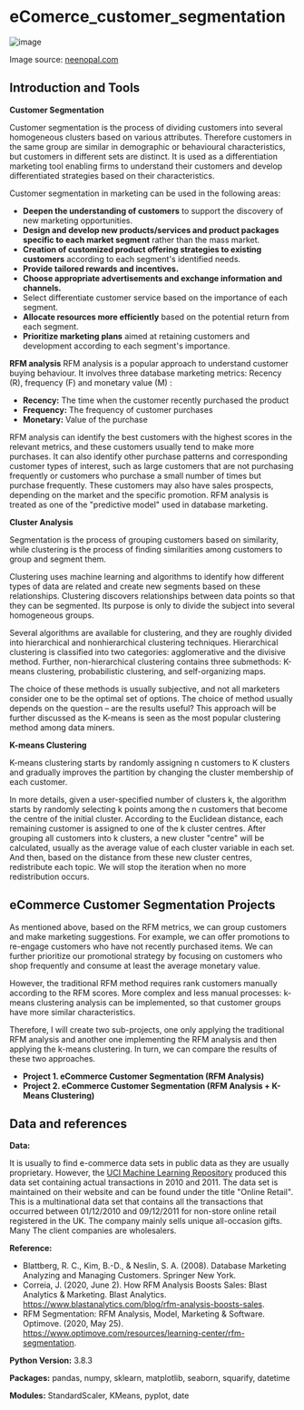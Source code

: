 # eComerce_customer_segmentation

![image](https://user-images.githubusercontent.com/82377749/120203241-c932e100-c227-11eb-98d3-cb53519ab998.png)

Image source: <a href="https://www.neenopal.com/RFM-analysis.html"> neenopal.com </a>

## Introduction and Tools 

**Customer Segmentation**

Customer segmentation is the process of dividing customers into several homogeneous clusters based on various attributes. Therefore customers in the same group are similar in demographic or behavioural characteristics, but customers in different sets are distinct. It is used as a differentiation marketing tool enabling firms to understand their customers and develop differentiated strategies based on their characteristics.

Customer segmentation in marketing can be used in the following areas:

- **Deepen the understanding of customers** to support the discovery of new marketing opportunities.
- **Design and develop new products/services and product packages specific to each market segment** rather than the mass market.
- **Creation of customized product offering strategies to existing customers** according to each segment's identified needs.
- **Provide tailored rewards and incentives.**
- **Choose appropriate advertisements and exchange information and channels.**
- Select differentiate customer service based on the importance of each segment.
- **Allocate resources more efficiently** based on the potential return from each segment.
- **Prioritize marketing plans** aimed at retaining customers and development according to each segment's importance. 

**RFM analysis**
RFM analysis is a popular approach to understand customer buying behaviour. 
It involves three database marketing metrics: Recency (R), frequency (F) and monetary value (M) : 
 
 - **Recency:** The time when the customer recently purchased the product
 - **Frequency:** The frequency of customer purchases
 - **Monetary:** Value of the purchase

RFM analysis can identify the best customers with the highest scores in the relevant metrics, and these customers usually tend to make more purchases. It can also identify other purchase patterns and corresponding customer types of interest, such as large customers that are not purchasing frequently or customers who purchase a small number of times but purchase frequently. These customers may also have sales prospects, depending on the market and the specific promotion. RFM analysis is treated as one of the "predictive model" used in database marketing. 


**Cluster Analysis**

Segmentation is the process of grouping customers based on similarity, while clustering is the process of finding similarities among customers to group and segment them.

Clustering uses machine learning and algorithms to identify how different types of data are related and create new segments based on these relationships. Clustering discovers relationships between data points so that they can be segmented. Its purpose is only to divide the subject into several homogeneous groups. 

Several algorithms are available for clustering, and they are roughly divided into hierarchical and nonhierarchical clustering techniques. Hierarchical clustering is classified into two categories: agglomerative and the divisive method. Further, non-hierarchical clustering contains three submethods: K-means clustering, probabilistic clustering, and self-organizing maps. 

The choice of these methods is usually subjective, and not all marketers consider one to be the optimal set of options. The choice of method usually depends on the question – are the results useful? This approach will be further discussed as the K-means is seen as the most popular clustering method among data miners. 

**K-means Clustering**

K-means clustering starts by randomly assigning n customers to K clusters and gradually improves the partition by changing the cluster membership of each customer. 

In more details, given a user-specified number of clusters k, the algorithm starts by randomly selecting k points among the n customers that become the centre of the initial cluster. According to the Euclidean distance, each remaining customer is assigned to one of the k cluster centres. After grouping all customers into k clusters, a new cluster "centre" will be calculated, usually as the average value of each cluster variable in each set. And then, based on the distance from these new cluster centres, redistribute each topic. We will stop the iteration when no more redistribution occurs.

## eCommerce Customer Segmentation Projects

As mentioned above, based on the RFM metrics, we can group customers and make marketing suggestions. For example, we can offer promotions to re-engage customers who have not recently purchased items. We can further prioritize our promotional strategy by focusing on customers who shop frequently and consume at least the average monetary value.

However, the traditional RFM method requires rank customers manually according to the RFM scores. More complex and less manual processes: k-means clustering analysis can be implemented, so that customer groups have more similar characteristics.

Therefore, I will create two sub-projects, one only applying the traditional RFM analysis and another one implementing the RFM analysis and then applying the k-means clustering. In turn, we can compare the results of these two approaches. 

- **Project 1.  eCommerce Customer Segmentation (RFM Analysis)**
- **Project 2.  eCommerce Customer Segmentation (RFM Analysis + K-Means Clustering)**


## Data and references

**Data:**

It is usually to find e-commerce data sets in public data as they are usually proprietary. 
However, the <a href="https://archive.ics.uci.edu/ml/datasets/online+retail "> UCI Machine Learning Repository</a> produced this data set containing actual transactions in 2010 and 2011. The data set is maintained on their website and can be found under the title "Online Retail". This is a multinational data set that contains all the transactions that occurred between 01/12/2010 and 09/12/2011 for non-store online retail registered in the UK. The company mainly sells unique all-occasion gifts. Many The client companies are wholesalers.  


**Reference:** 

- Blattberg, R. C., Kim, B.-D., &amp; Neslin, S. A. (2008). Database Marketing Analyzing and Managing Customers. Springer New York. 
- Correia, J. (2020, June 2). How RFM Analysis Boosts Sales: Blast Analytics &amp; Marketing. Blast Analytics. https://www.blastanalytics.com/blog/rfm-analysis-boosts-sales. 
- RFM Segmentation: RFM Analysis, Model, Marketing &amp; Software. Optimove. (2020, May 25). https://www.optimove.com/resources/learning-center/rfm-segmentation. 


**Python Version:** 3.8.3

**Packages:** pandas, numpy, sklearn, matplotlib, seaborn, squarify, datetime

**Modules:** StandardScaler, KMeans, pyplot, date



